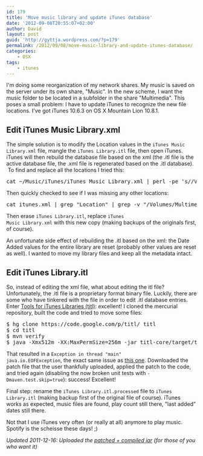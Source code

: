 ```yaml
---
id: 179
title: 'Move music library and update iTunes database'
date: '2012-09-08T20:55:07+02:00'
author: David
layout: post
guid: 'http://gyttja.wordpress.com/?p=179'
permalink: /2012/09/08/move-music-library-and-update-itunes-database/
categories:
    - OSX
tags:
    - itunes
---
```


I'm doing some reorganization of my network shares. My music is saved on the server under its own share, "Music". In the new scheme, I want the music folder to be located in a subfolder in the share "Multimedia". This poses a small problem: I have to update iTunes to recognize the new file locations. I've got iTunes 10.6.3 on OS X Mountain Lion 10.8.1.

<!--more-->

<h2>Edit iTunes Music Library.xml</h2>
The simple solution is to modify the Location values in the <code>iTunes Music Library.xml</code> file, mangle the <code>iTunes Library.itl</code> file, then open iTunes. iTunes will then rebuild the database file based on the xml (the .itl file is the active database file, the .xml file is regenerated based on the .itl database).  To find and replace all the locations I tried this:

<pre language="bash">
cat ~/Music/iTunes/iTunes Music Library.xml | perl -pe 's//Volumes/Music///Volumes/Multimedia/music//i' &gt; itunes.xml
</pre>

Then quickly checked to see if I was missing any other locations:

<pre language="bash">
cat itunes.xml | grep &quot;Location&quot; | grep -v &quot;/Volumes/Multimedia/music&quot;
</pre>

Then erase <code>iTunes Library.itl</code>, replace <code>iTunes Music Library.xml</code> with this new copy (making backups of the originals first, of course).

An unfortunate side effect of rebuilding the .itl based on the xml: the Date Added values for the entire library are reset (probably other values are reset as well). I wanted to move my library files and keep all the metadata intact.
<h2>Edit iTunes Library.itl</h2>
So, instead of editing the xml file, what about editing the itl file? Unfortunately, the .itl file is a proprietary format binary file. Luckily, there are some who have tinkered with the file in order to edit .itl database entries. Enter <a title="titl - Tools for iTunes Libraries" href="http://code.google.com/p/titl/" target="_blank">Tools for iTunes Libraries (titl)</a>: excellent! I cloned the mercurial repository, built the code and tried to move some files:

<pre language="bash">
$ hg clone https://code.google.com/p/titl/ titl
$ cd titl
$ mvn verify
$ java -Xmx512m -XX:MaxPermSize=256m -jar titl-core/target/titl-core-0.3-SNAPSHOT.jar MoveMusic --use-urls ~/Music/iTunes/iTunes Library.itl &quot;file://localhost/Volumes/Music&quot; &quot;file://localhost/Volumes/Multimedia/music&quot;
</pre>

That resulted in a <code>Exception in thread "main" java.io.EOFException</code>, the exact same issue as <a title="titl - EOFException when using MoveMusic" href="http://code.google.com/p/titl/issues/detail?id=18" target="_blank">this one</a>. Downloaded the patch file that the user thankfully uploaded, applied the patch to the code, and tried again (disabling the now broken unit tests with <code>-Dmaven.test.skip=true</code>): success! Excellent!

Final step: rename the <code>iTunes Library.itl.processed</code> file to <code>iTunes Library.itl</code> (making backup first of the original file of course). iTunes works as expected, music files are found, play count still there, "last added" dates still there.

Not that I use iTunes very often (or really at all) anymore to play music. Spotify is the scheisse these days! ;)

<em>Updated 2011-12-16: Uploaded the <a href="http://dl.dropbox.com/u/381583/titl-core-0.3-SNAPSHOT.zip" title="titl-core-0.3-SNAPSHOT.zip" target="_blank">patched + compiled jar</a> (for those of you who want it)</em>